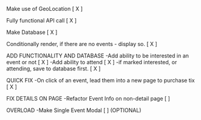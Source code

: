 Make use of GeoLocation [ X ]

Fully functional API call [ X ]

Make Database [ X ]

Conditionally render, if there are no events - display so. [ X ]

ADD FUNCTIONALITY AND DATABASE
-Add ability to be interested in an event or not [ X ]
-Add ability to attend [ X ]
  -if marked interested, or attending, save to database first. [ X ]

QUICK FIX
-On click of an event, lead them into a new page to purchase tix [ X ]

FIX DETAILS ON PAGE
-Refactor Event Info on non-detail page [  ]

OVERLOAD
-Make Single Event Modal [ ] (OPTIONAL)